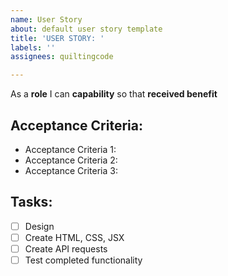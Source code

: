 ```yaml
---
name: User Story
about: default user story template
title: 'USER STORY: '
labels: ''
assignees: quiltingcode

---
```


As a **role** I can **capability** so that **received benefit**

## Acceptance Criteria:

* Acceptance Criteria 1:
* Acceptance Criteria 2:
* Acceptance Criteria 3:

## Tasks:

- [ ] Design
- [ ] Create HTML, CSS, JSX
- [ ] Create API requests
- [ ] Test completed functionality

